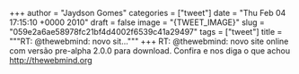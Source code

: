 
+++
author = "Jaydson Gomes"
categories = ["tweet"]
date = "Thu Feb 04 17:15:10 +0000 2010"
draft = false
image = "{TWEET_IMAGE}"
slug = "059e2a6ae58978fc21bf4d4002f6539c41a29497"
tags = ["tweet"]
title = """RT: @thewebmind: novo sit..."""
+++
RT: @thewebmind: novo site online com versão pre-alpha 2.0.0 para download. Confira e nos diga o que achou http://thewebmind.org
